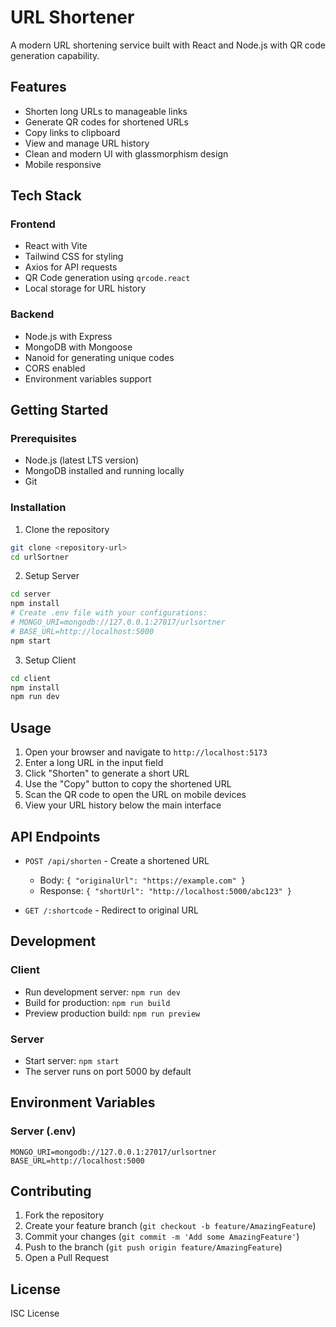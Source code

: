 # URL Shortener

A modern URL shortening service built with React and Node.js with QR code generation capability.

## Features

- Shorten long URLs to manageable links
- Generate QR codes for shortened URLs
- Copy links to clipboard
- View and manage URL history
- Clean and modern UI with glassmorphism design
- Mobile responsive

## Tech Stack

### Frontend
- React with Vite
- Tailwind CSS for styling
- Axios for API requests
- QR Code generation using `qrcode.react`
- Local storage for URL history

### Backend
- Node.js with Express
- MongoDB with Mongoose
- Nanoid for generating unique codes
- CORS enabled
- Environment variables support

## Getting Started

### Prerequisites
- Node.js (latest LTS version)
- MongoDB installed and running locally
- Git

### Installation

1. Clone the repository
```sh
git clone <repository-url>
cd urlSortner
```

2. Setup Server
```sh
cd server
npm install
# Create .env file with your configurations:
# MONGO_URI=mongodb://127.0.0.1:27017/urlsortner
# BASE_URL=http://localhost:5000
npm start
```

3. Setup Client
```sh
cd client
npm install
npm run dev
```

## Usage

1. Open your browser and navigate to `http://localhost:5173`
2. Enter a long URL in the input field
3. Click "Shorten" to generate a short URL
4. Use the "Copy" button to copy the shortened URL
5. Scan the QR code to open the URL on mobile devices
6. View your URL history below the main interface

## API Endpoints

- `POST /api/shorten` - Create a shortened URL
  - Body: `{ "originalUrl": "https://example.com" }`
  - Response: `{ "shortUrl": "http://localhost:5000/abc123" }`

- `GET /:shortcode` - Redirect to original URL

## Development

### Client
- Run development server: `npm run dev`
- Build for production: `npm run build`
- Preview production build: `npm run preview`

### Server
- Start server: `npm start`
- The server runs on port 5000 by default

## Environment Variables

### Server (.env)
```
MONGO_URI=mongodb://127.0.0.1:27017/urlsortner
BASE_URL=http://localhost:5000
```

## Contributing

1. Fork the repository
2. Create your feature branch (`git checkout -b feature/AmazingFeature`)
3. Commit your changes (`git commit -m 'Add some AmazingFeature'`)
4. Push to the branch (`git push origin feature/AmazingFeature`)
5. Open a Pull Request

## License

ISC License
